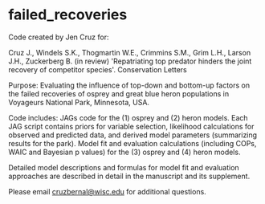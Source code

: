 # failed_recoveries
Code created by Jen Cruz for: 

Cruz J., Windels S.K., Thogmartin W.E., Crimmins S.M., Grim L.H., Larson J.H., Zuckerberg B. (in review) 
'Repatriating top predator hinders the joint recovery of competitor species'. Conservation Letters

Purpose:
Evaluating the influence of top-down and bottom-up factors on the failed recoveries of osprey and great blue heron populations in 
Voyageurs National Park, Minnesota, USA.

Code includes: 
JAGs code for the (1) osprey and (2) heron models. 
Each JAG script contains priors for variable selection, likelihood calculations for
observed and predicted data, and derived model parameters (summarizing results for the park).
Model fit and evaluation calculations (including COPs, WAIC and Bayesian p values) for the (3) osprey and (4) heron models. 

Detailed model descriptions and formulas for model fit and evaluation approaches are described in detail in the manuscript and its
supplement.

Please email cruzbernal@wisc.edu for additional questions. 
